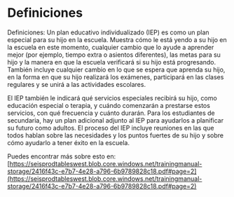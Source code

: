 # Definiciones
Definiciones: Un plan educativo individualizado (IEP) es como un plan especial para su hijo en la escuela. Muestra cómo le está yendo a su hijo en la escuela en este momento, cualquier cambio que lo ayude a aprender mejor (por ejemplo, tiempo extra o asientos diferentes), las metas para su hijo y la manera en que la escuela verificará si su hijo está progresando. También incluye cualquier cambio en lo que se espera que aprenda su hijo, en la forma en que su hijo realizará los exámenes, participará en las clases regulares y se unirá a las actividades escolares.

El IEP también le indicará qué servicios especiales recibirá su hijo, como educación especial o terapia, y cuándo comenzarán a prestarse estos servicios, con qué frecuencia y cuánto durarán. Para los estudiantes de secundaria, hay un plan adicional adjunto al IEP para ayudarlos a planificar su futuro como adultos. El proceso del IEP incluye reuniones en las que todos hablan sobre las necesidades y los puntos fuertes de su hijo y sobre cómo ayudarlo a tener éxito en la escuela.

Puedes encontrar más sobre esto en: [https://seisprodtableswest.blob.core.windows.net/trainingmanual-storage/2416f43c-e7b7-4e28-a796-6b9789828c18.pdf#page=2](https://seisprodtableswest.blob.core.windows.net/trainingmanual-storage/2416f43c-e7b7-4e28-a796-6b9789828c18.pdf#page=2)
